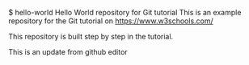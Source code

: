 $ hello-world
Hello World repository for Git tutorial
This is an example repository for the Git tutorial on https://www.w3schools.com/

This repository is built step by step in the tutorial.

This is an update from github editor
